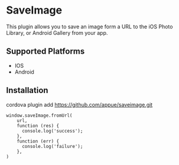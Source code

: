 # SaveImage
This plugin allows you to save an image form a URL to the iOS Photo Library, or Android Gallery from your app.

## Supported Platforms
- IOS
- Android

## Installation
cordova plugin add https://github.com/appue/saveimage.git

```
window.saveImage.fromUrl(
	url,
    function (res) {
      console.log('success');
    },
    function (err) {
      console.log('failure');
    },
)
```

